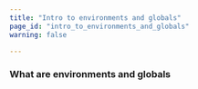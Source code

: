 ```yaml
---
title: "Intro to environments and globals"
page_id: "intro_to_environments_and_globals"
warning: false

---
```


### What are environments and globals
